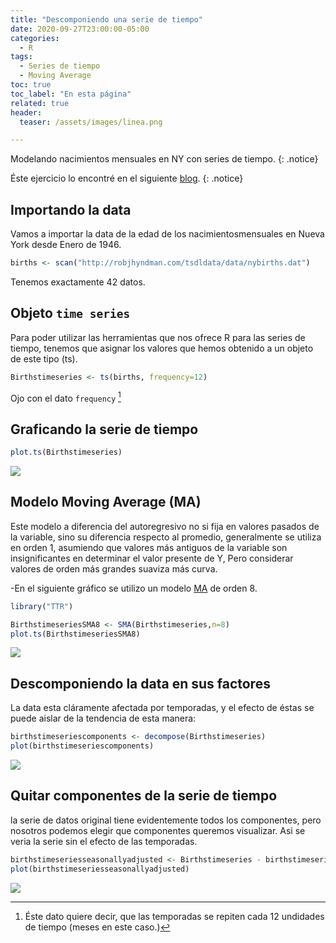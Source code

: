 ```yaml
---
title: "Descomponiendo una serie de tiempo"
date: 2020-09-27T23:00:00-05:00
categories:
  - R
tags:
  - Series de tiempo
  - Moving Average
toc: true
toc_label: "En esta página"
related: true
header:
  teaser: /assets/images/linea.png

---
```


Modelando nacimientos mensuales en NY con series de tiempo.
{: .notice}

<!--more-->

Éste ejercicio lo encontré en el siguiente [blog][albor].
{: .notice}


## Importando la data

Vamos a importar la data de la edad de los nacimientosmensuales en Nueva York desde Enero de 1946.

``` r
births <- scan("http://robjhyndman.com/tsdldata/data/nybirths.dat")
```

Tenemos exactamente 42 datos.

## Objeto `time series`

Para poder utilizar las herramientas que nos ofrece R para las series de
tiempo, tenemos que asignar los valores que hemos obtenido a un objeto
de este tipo (ts).

``` r
Birthstimeseries <- ts(births, frequency=12)
```

Ojo con el dato `frequency` [^1]

[^1]: Éste dato quiere decir, que las temporadas se repiten cada 12 undidades de tiempo (meses en este caso.)

## Graficando la serie de tiempo

``` r
plot.ts(Birthstimeseries)
```
![](/myweb/assets/images/Seasonal_files/figure-gfm/unnamed-chunk-1-1.png)<!-- -->


## Modelo Moving Average (MA)

Este modelo a diferencia del autoregresivo no si fija en valores pasados de la variable, sino su diferencia respecto al promedio, generalmente se utiliza en orden 1, asumiendo que valores más antiguos de la variable son insignificantes en determinar el valor presente de Y, Pero considerar valores de orden más grandes suaviza más curva.

-En el siguiente gráfico se utilizo un modelo [MA][MA] de orden 8.

``` r
library("TTR")

BirthstimeseriesSMA8 <- SMA(Birthstimeseries,n=8)
plot.ts(BirthstimeseriesSMA8)
```

![](/myweb/assets/images/Seasonal_files/figure-gfm/MA-1.png)<!-- -->

## Descomponiendo la data en sus factores

La data esta cláramente afectada por temporadas, y el efecto de éstas se
puede aislar de la tendencia de esta manera:

``` r
birthstimeseriescomponents <- decompose(Birthstimeseries)
plot(birthstimeseriescomponents)
```

![](/myweb/assets/images/Seasonal_files/figure-gfm/trend-1.png)<!-- -->

## Quitar componentes de la serie de tiempo

la serie de datos original tiene evidentemente todos los componentes,
pero nosotros podemos elegir que componentes queremos visualizar. Asi se
veria la serie sin el efecto de las temporadas.

``` r
birthstimeseriesseasonallyadjusted <- Birthstimeseries - birthstimeseriescomponents$seasonal
plot(birthstimeseriesseasonallyadjusted)
```

![](/myweb/assets/images/Seasonal_files/figure-gfm/componentes-1.png)<!-- -->



[MA]: https://www.investopedia.com/articles/active-trading/052014/how-use-moving-average-buy-stocks.asp
[albor]: https://a-little-book-of-r-for-time-series.readthedocs.io/en/latest/src/timeseries.html
